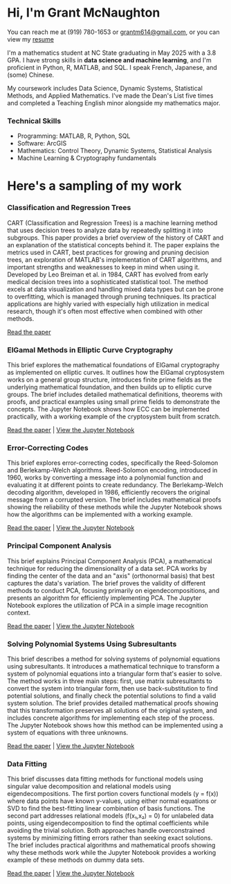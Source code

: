 # Hi, I'm Grant McNaughton
You can reach me at (919) 780-1653 or grantm614@gmail.com, or you can view my [resume](https://github.com/grantmcnaughton/portfolio/blob/main/Grant%20McNaughton%20Resume.pdf)

I'm a mathematics student at NC State graduating in May 2025 with a 3.8 GPA. I have strong skills in **data science and machine learning**, and I'm proficient in Python, R, MATLAB, and SQL. I speak French, Japanese, and (some) Chinese.

My coursework includes Data Science, Dynamic Systems, Statistical Methods, and Applied Mathematics. I've made the Dean's List five times and completed a Teaching English minor alongside my mathematics major.

### Technical Skills
* Programming: MATLAB, R, Python, SQL
* Software: ArcGIS
* Mathematics: Control Theory, Dynamic Systems, Statistical Analysis
* Machine Learning & Cryptography fundamentals
# Here's a sampling of my work

### Classification and Regression Trees

CART (Classification and Regression Trees) is a machine learning method that uses decision trees to analyze data by repeatedly splitting it into subgroups. This paper provides a brief overview of the history of CART and an explanation of the statistical concepts behind it. The paper explains the metrics used in CART, best practices for growing and pruning decision trees, an exploration of MATLAB's implementation of CART algorithms, and important strengths and weaknesses to keep in mind when using it. Developed by Leo Breiman et al. in 1984, CART has evolved from early medical decision trees into a sophisticated statistical tool. The method excels at data visualization and handling mixed data types but can be prone to overfitting, which is managed through pruning techniques. Its practical applications are highly varied with especially high utilization in medical research, though it's often most effective when combined with other methods.

[Read the paper](https://github.com/grantmcnaughton/portfolio/blob/main/Classification%20and%20Regression%20Trees/Classification_and_Regression_Trees.pdf)

### ElGamal Methods in Elliptic Curve Cryptography

This brief explores the mathematical foundations of ElGamal cryptography as implemented on elliptic curves. It outlines how the ElGamal cryptosystem works on a general group structure, introduces finite prime fields as the underlying mathematical foundation, and then builds up to elliptic curve groups. The brief includes detailed mathematical definitions, theorems with proofs, and practical examples using small prime fields to demonstrate the concepts. The Jupyter Notebook shows how ECC can be implemented practically, with a working example of the cryptosystem built from scratch.

[Read the paper](https://github.com/grantmcnaughton/portfolio/blob/main/Elliptic%20Curve%20Cryptography/Exploration_of_ElGamal_Methods_in_Elliptic_Curve_Cryptography.pdf)
\| [View the Jupyter Notebook](https://github.com/grantmcnaughton/portfolio/blob/main/Elliptic%20Curve%20Cryptography/cryptography.ipynb)

### Error-Correcting Codes

This brief explores error-correcting codes, specifically the Reed-Solomon and Berlekamp-Welch algorithms. Reed-Solomon encoding, introduced in 1960, works by converting a message into a polynomial function and evaluating it at different points to create redundancy. The Berlekamp-Welch decoding algorithm, developed in 1986, efficiently recovers the original message from a corrupted version. The brief includes mathematical proofs showing the reliability of these methods while the Jupyter Notebook shows how the algorithms can be implemented with a working example.

[Read the paper](https://github.com/grantmcnaughton/portfolio/blob/main/Error%20Correcting%20Codes/Exploration_of_Reed_Solomon_and_Berlekamp_Welch_Encoding.pdf)
\| [View the Jupyter Notebook](https://github.com/grantmcnaughton/portfolio/blob/main/Error%20Correcting%20Codes/error%20correcting%20codes.ipynb)

### Principal Component Analysis

This brief explains Principal Component Analysis (PCA), a mathematical technique for reducing the dimensionality of a data set. PCA works by finding the center of the data and an "axis" (orthonormal basis) that best captures the data's variation. The brief proves the validity of different methods to conduct PCA, focusing primarily on eigendecompositions, and presents an algorithm for efficiently implementing PCA. The Jupyter Notebook explores the utilization of PCA in a simple image recognition context.

[Read the paper](https://github.com/grantmcnaughton/portfolio/blob/main/Principal%20Component%20Analysis/Exploration_of_Principal_Component_Analysis.pdf)
\| [View the Jupyter Notebook](https://github.com/grantmcnaughton/portfolio/blob/main/Principal%20Component%20Analysis/pca.ipynb)

### Solving Polynomial Systems Using Subresultants

This brief describes a method for solving systems of polynomial equations using subresultants. It introduces a mathematical technique to transform a system of polynomial equations into a triangular form that's easier to solve. The method works in three main steps: first, use matrix subresultants to convert the system into triangular form, then use back-substitution to find potential solutions, and finally check the potential solutions to find a valid system solution. The brief provides detailed mathematical proofs showing that this transformation preserves all solutions of the original system, and includes concrete algorithms for implementing each step of the process. The Jupyter Notebook shows how this method can be implemented using a system of equations with three unknowns.

[Read the paper](https://github.com/grantmcnaughton/portfolio/blob/main/Solving%20Polynomial%20Systems/Exploration_of_Polynomial_Systems.pdf)
\| [View the Jupyter Notebook](https://github.com/grantmcnaughton/portfolio/blob/main/Solving%20Polynomial%20Systems/polynomial%20systems.ipynb)

### Data Fitting

This brief discusses data fitting methods for functional models using singular value decomposition and relational models using eigendecompositions. The first portion covers functional models (y = f(x)) where data points have known y-values, using either normal equations or SVD to find the best-fitting linear combination of basis functions. The second part addresses relational models (f(x₁,x₂) = 0) for unlabeled data points, using eigendecomposition to find the optimal coefficients while avoiding the trivial solution. Both approaches handle overconstrained systems by minimizing fitting errors rather than seeking exact solutions. The brief includes practical algorithms and mathematical proofs showing why these methods work while the Jupyter Notebook provides a working example of these methods on dummy data sets.

[Read the paper](https://github.com/grantmcnaughton/portfolio/blob/main/SVD%20Data%20Fitting/Exploration_of_Data_Fitting_Using_Singular_Value_Decomposition.pdf)
\| [View the Jupyter Notebook](https://github.com/grantmcnaughton/portfolio/blob/main/SVD%20Data%20Fitting/data%20fitting.ipynb)
